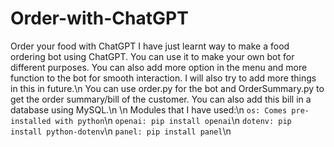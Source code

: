 # Order-with-ChatGPT
Order your food with ChatGPT
I have just learnt way to make a food ordering bot using ChatGPT. You can use it to make your own bot for different purposes. You can also add more option in the menu and more function to the bot for smooth interaction. I will also try to add more things in this in future.\n
You can use order.py for the bot and OrderSummary.py to get the order summary/bill of the customer. You can also add this bill in a database using MySQL.\n
\n
Modules that I have used:\n
```os: Comes pre-installed with python```\n
```openai: pip install openai```\n
```dotenv: pip install python-dotenv```\n
```panel: pip install panel```\n
